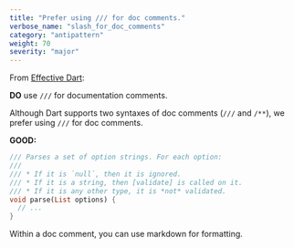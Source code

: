 ```yaml
---
title: "Prefer using /// for doc comments."
verbose_name: "slash_for_doc_comments"
category: "antipattern"
weight: 70
severity: "major"
---
```

From [Effective Dart](https://dart.dev/effective-dart/documentation#do-use--doc-comments-to-document-members-and-types):

**DO** use `///` for documentation comments.

Although Dart supports two syntaxes of doc comments (`///` and `/**`), we
prefer using `///` for doc comments.

**GOOD:**
```dart
/// Parses a set of option strings. For each option:
///
/// * If it is `null`, then it is ignored.
/// * If it is a string, then [validate] is called on it.
/// * If it is any other type, it is *not* validated.
void parse(List options) {
  // ...
}
```

Within a doc comment, you can use markdown for formatting.
